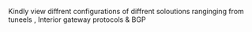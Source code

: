 Kindly view diffrent configurations of diffrent soloutions ranginging from tuneels , Interior gateway protocols & BGP
